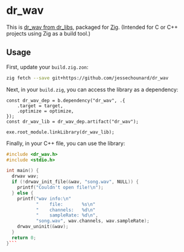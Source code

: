 # dr_wav
This is [dr_wav from dr_libs](https://github.com/mackron/dr_libs), packaged for [Zig](https://ziglang.org/). (Intended for C or C++ projects using Zig as a build tool.)

## Usage
First, update your `build.zig.zon`:
```sh
zig fetch --save git+https://github.com/jessechounard/dr_wav
```

Next, in your `build.zig`, you can access the library as a dependency:
```zig
const dr_wav_dep = b.dependency("dr_wav", .{
    .target = target,
    .optimize = optimize,
});
const dr_wav_lib = dr_wav_dep.artifact("dr_wav");

exe.root_module.linkLibrary(dr_wav_lib);
```

Finally, in your C++ file, you can use the library:
```cpp
#include <dr_wav.h>
#include <stdio.h>

int main() {
  drwav wav;
  if (!drwav_init_file(&wav, "song.wav", NULL)) {
    printf("Couldn't open file!\n");
  } else {
    printf("wav info:\n"
           "    file:       %s\n"
           "    channels:   %d\n"
           "    sampleRate: %d\n",
           "song.wav", wav.channels, wav.sampleRate);
    drwav_uninit(&wav);
  }
  return 0;
}```
